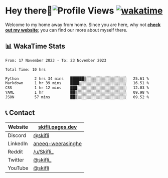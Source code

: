 # Hey there:wave:![Profile Views](https://komarev.com/ghpvc/?username=skifli) [![wakatime](https://wakatime.com/badge/user/b4317b02-0c6d-457b-82a4-a448b8a8d1df.svg)](https://wakatime.com/@b4317b02-0c6d-457b-82a4-a448b8a8d1df)

Welcome to my home away from home. Since you are here, why not [**check out my website**](https://skifli.pages.dev); you can find our more about myself there.

## 📊 WakaTime Stats

<!--START_SECTION:waka-->

```txt
From: 17 November 2023 - To: 23 November 2023

Total Time: 10 hrs

Python       2 hrs 34 mins   ██████▒░░░░░░░░░░░░░░░░░░   25.61 %
Markdown     1 hr 39 mins    ████░░░░░░░░░░░░░░░░░░░░░   16.51 %
CSS          1 hr 12 mins    ███░░░░░░░░░░░░░░░░░░░░░░   12.03 %
YAML         1 hr            ██▒░░░░░░░░░░░░░░░░░░░░░░   09.98 %
JSON         57 mins         ██▒░░░░░░░░░░░░░░░░░░░░░░   09.52 %
```

<!--END_SECTION:waka-->

## 📞 Contact

| Website  | [skifli.pages.dev](https://skifli.pages.dev)                       |
|----------|--------------------------------------------------------------------|
| Discord  | [@skifli](https://discord.com/users/1072069875993956372)           |
| LinkedIn | [aneeq-weerasinghe](https://www.linkedin.com/in/aneeq-weerasinghe) |
| Reddit   | [/u/Skifli_](https://www.reddit.com/user/skifli_)                  |
| Twitter  | [@skifli_](https://twitter.com/@skifli_)                           |
| YouTube  | [@skifli](https://www.youtube.com/channel/@skifli)                 |
